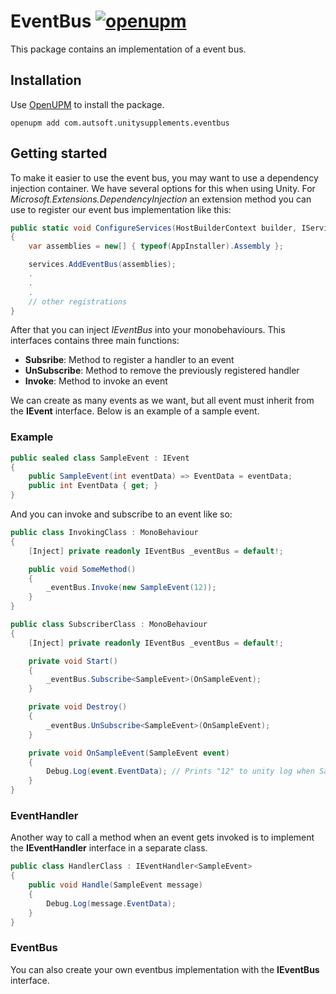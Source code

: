 # EventBus [![openupm](https://img.shields.io/npm/v/com.autsoft.unitysupplements.eventbus?label=openupm&registry_uri=https://package.openupm.com)](https://openupm.com/packages/com.autsoft.unitysupplements.eventbus/)

This package contains an implementation of a event bus.

## Installation

Use [OpenUPM](https://openupm.com/) to install the package.

```
openupm add com.autsoft.unitysupplements.eventbus
```

## Getting started
To make it easier to use the event bus, you may want to use a dependency injection container. We have several options for this when using Unity. For *Microsoft.Extensions.DependencyInjection* an extension method you can use to register our event bus implementation like this:
```csharp
public static void ConfigureServices(HostBuilderContext builder, IServiceCollection services)
{
    var assemblies = new[] { typeof(AppInstaller).Assembly };

    services.AddEventBus(assemblies);
    .
    .
    .
    // other registrations
}
```

After that you can inject *IEventBus* into your monobehaviours. This interfaces contains three main functions:

- **Subsribe**: Method to register a handler to an event
- **UnSubscribe**: Method to remove the previously registered handler
- **Invoke**: Method to invoke an event

We can create as many events as we want, but all event must inherit from the **IEvent** interface. Below is an example of a sample event.

### Example
```csharp
public sealed class SampleEvent : IEvent
{
    public SampleEvent(int eventData) => EventData = eventData;
    public int EventData { get; }
}
```

And you can invoke and subscribe to an event like so:

```csharp
public class InvokingClass : MonoBehaviour
{
    [Inject] private readonly IEventBus _eventBus = default!;

    public void SomeMethod()
    {
        _eventBus.Invoke(new SampleEvent(12));
    }
}
```

```csharp
public class SubscriberClass : MonoBehaviour
{
    [Inject] private readonly IEventBus _eventBus = default!;

    private void Start()
    {
        _eventBus.Subscribe<SampleEvent>(OnSampleEvent);
    }

    private void Destroy()
    {
        _eventBus.UnSubscribe<SampleEvent>(OnSampleEvent);
    }

    private void OnSampleEvent(SampleEvent event)
    {
        Debug.Log(event.EventData); // Prints "12" to unity log when SampleEvent is invoked
    }
}
```

### EventHandler
Another way to call a method when an event gets invoked is to implement the **IEventHandler** interface in a separate class. 

```csharp
public class HandlerClass : IEventHandler<SampleEvent>
{
    public void Handle(SampleEvent message)
    {
        Debug.Log(message.EventData);
    }
}
```

### EventBus
You can also create your own eventbus implementation with the **IEventBus** interface.
